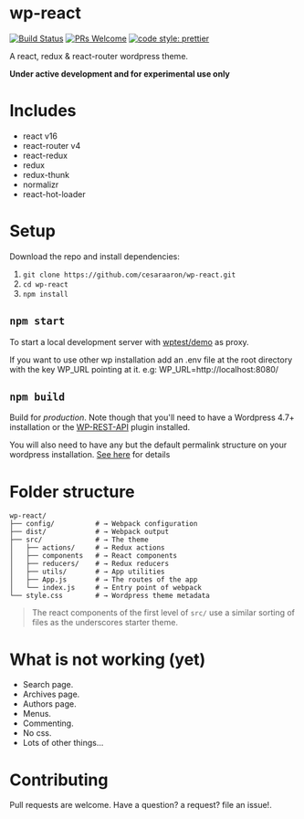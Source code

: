 # wp-react
[![Build Status](https://travis-ci.org/cesaraaron/wp-react.svg?branch=master)](https://travis-ci.org/cesaraaron/wp-react)
[![PRs Welcome](https://img.shields.io/badge/PRs-welcome-brightgreen.svg?style=flat-square)](http://makeapullrequest.com)
[![code style: prettier](https://img.shields.io/badge/code_style-prettier-ff69b4.svg?style=flat-square)](https://github.com/prettier/prettier)

A react, redux & react-router wordpress theme.

**Under active development and for experimental use only**

# Includes
* react v16
* react-router v4
* react-redux
* redux
* redux-thunk
* normalizr
* react-hot-loader

# Setup
Download the repo and install dependencies:
1. `git clone https://github.com/cesaraaron/wp-react.git`
2. `cd wp-react`
3. `npm install`

## `npm start`
To start a local development server with [wptest/demo](http://wptest.io/demo) as proxy.

If you want to use other wp installation add an .env file at the root directory with the key WP_URL pointing at it. e.g: WP_URL=http://localhost:8080/


## `npm build`
Build for *production*.
Note though that you'll need to have a Wordpress 4.7+ installation or the [WP-REST-API](https://wordpress.org/plugins/json-rest-api/) plugin installed.

You will also need to have any but the default permalink structure on your wordpress installation. [See here](https://codex.wordpress.org/Settings_Permalinks_Screen) for details


# Folder structure
```
wp-react/
├── config/          # → Webpack configuration
├── dist/            # → Webpack output
├── src/             # → The theme
│   ├── actions/     # → Redux actions
│   ├── components   # → React components
│   ├── reducers/    # → Redux reducers
│   ├── utils/       # → App utilities
│   ├── App.js       # → The routes of the app
│   └── index.js     # → Entry point of webpack
└── style.css        # → Wordpress theme metadata
```
> The react components of the first level of `src/` use a similar sorting of files as the underscores starter theme.

# What is not working (yet)
* Search page.
* Archives page.
* Authors page.
* Menus.
* Commenting.
* No css.
* Lots of other things...

# Contributing
Pull requests are welcome. Have a question? a request? file an issue!.
